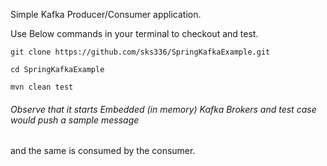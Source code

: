 Simple Kafka Producer/Consumer application.

Use Below commands in your terminal to checkout and test.

`git clone https://github.com/sks336/SpringKafkaExample.git`

`cd SpringKafkaExample`

`mvn clean test`

###### Observe that it starts Embedded (in memory) Kafka Brokers and test case would push a sample message 
and the same is consumed by the consumer. 